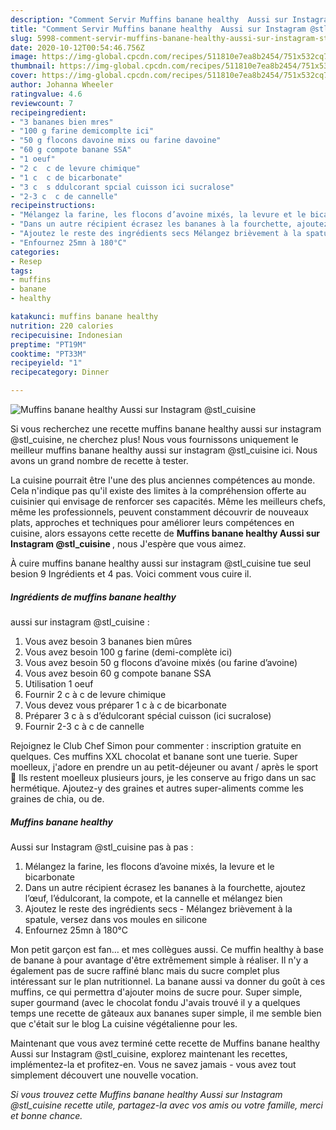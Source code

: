 ```yaml
---
description: "Comment Servir Muffins banane healthy  Aussi sur Instagram @stl_cuisine"
title: "Comment Servir Muffins banane healthy  Aussi sur Instagram @stl_cuisine"
slug: 5998-comment-servir-muffins-banane-healthy-aussi-sur-instagram-stl-cuisine
date: 2020-10-12T00:54:46.756Z
image: https://img-global.cpcdn.com/recipes/511810e7ea8b2454/751x532cq70/muffins-banane-healthy-aussi-sur-instagram-stl_cuisine-photo-principale-de-la-recette.jpg
thumbnail: https://img-global.cpcdn.com/recipes/511810e7ea8b2454/751x532cq70/muffins-banane-healthy-aussi-sur-instagram-stl_cuisine-photo-principale-de-la-recette.jpg
cover: https://img-global.cpcdn.com/recipes/511810e7ea8b2454/751x532cq70/muffins-banane-healthy-aussi-sur-instagram-stl_cuisine-photo-principale-de-la-recette.jpg
author: Johanna Wheeler
ratingvalue: 4.6
reviewcount: 7
recipeingredient:
- "3 bananes bien mres"
- "100 g farine demicomplte ici"
- "50 g flocons davoine mixs ou farine davoine"
- "60 g compote banane SSA"
- "1 oeuf"
- "2 c  c de levure chimique"
- "1 c  c de bicarbonate"
- "3 c  s ddulcorant spcial cuisson ici sucralose"
- "2-3 c  c de cannelle"
recipeinstructions:
- "Mélangez la farine, les flocons d’avoine mixés, la levure et le bicarbonate"
- "Dans un autre récipient écrasez les bananes à la fourchette, ajoutez l’œuf, l’édulcorant, la compote, et la cannelle et mélangez bien"
- "Ajoutez le reste des ingrédients secs Mélangez brièvement à la spatule, versez dans vos moules en silicone"
- "Enfournez 25mn à 180°C"
categories:
- Resep
tags:
- muffins
- banane
- healthy

katakunci: muffins banane healthy 
nutrition: 220 calories
recipecuisine: Indonesian
preptime: "PT19M"
cooktime: "PT33M"
recipeyield: "1"
recipecategory: Dinner

---
```



![Muffins banane healthy 
Aussi sur Instagram @stl_cuisine](https://img-global.cpcdn.com/recipes/511810e7ea8b2454/751x532cq70/muffins-banane-healthy-aussi-sur-instagram-stl_cuisine-photo-principale-de-la-recette.jpg)

Si vous recherchez une recette muffins banane healthy 
aussi sur instagram @stl_cuisine, ne cherchez plus! Nous vous fournissons uniquement le meilleur muffins banane healthy 
aussi sur instagram @stl_cuisine ici. Nous avons un grand nombre de recette à tester.

La cuisine pourrait être l'une des plus anciennes compétences au monde. Cela n'indique pas qu'il existe des limites à la compréhension offerte au cuisinier qui envisage de renforcer ses capacités. Même les meilleurs chefs, même les professionnels, peuvent constamment découvrir de nouveaux plats, approches et techniques pour améliorer leurs compétences en cuisine, alors essayons cette recette de <strong> Muffins banane healthy 
Aussi sur Instagram @stl_cuisine </strong>, nous J'espère que vous aimez.

<!--inarticleads1-->

À cuire muffins banane healthy 
aussi sur instagram @stl_cuisine tue seul besion 9 Ingrédients et 4 pas. Voici comment vous cuire il.

##### Ingrédients de muffins banane healthy 
aussi sur instagram @stl_cuisine :

1. Vous avez besoin 3 bananes bien mûres
1. Vous avez besoin 100 g farine (demi-complète ici)
1. Vous avez besoin 50 g flocons d’avoine mixés (ou farine d’avoine)
1. Vous avez besoin 60 g compote banane SSA
1. Utilisation 1 oeuf
1. Fournir 2 c à c de levure chimique
1. Vous devez vous préparer 1 c à c de bicarbonate
1. Préparer 3 c à s d’édulcorant spécial cuisson (ici sucralose)
1. Fournir 2-3 c à c de cannelle


Rejoignez le Club Chef Simon pour commenter : inscription gratuite en quelques. Ces muffins XXL chocolat et banane sont une tuerie. Super moelleux, j&#39;adore en prendre un au petit-déjeuner ou avant / après le sport 🙂 Ils restent moelleux plusieurs jours, je les conserve au frigo dans un sac hermétique. Ajoutez-y des graines et autres super-aliments comme les graines de chia, ou de. 

<!--inarticleads2-->

##### Muffins banane healthy 
Aussi sur Instagram @stl_cuisine pas à pas :

1. Mélangez la farine, les flocons d’avoine mixés, la levure et le bicarbonate
1. Dans un autre récipient écrasez les bananes à la fourchette, ajoutez l’œuf, l’édulcorant, la compote, et la cannelle et mélangez bien
1. Ajoutez le reste des ingrédients secs - Mélangez brièvement à la spatule, versez dans vos moules en silicone
1. Enfournez 25mn à 180°C


Mon petit garçon est fan… et mes collègues aussi. Ce muffin healthy à base de banane à pour avantage d&#39;être extrêmement simple à réaliser. Il n&#39;y a également pas de sucre raffiné blanc mais du sucre complet plus intéressant sur le plan nutritionnel. La banane aussi va donner du goût à ces muffins, ce qui permettra d&#39;ajouter moins de sucre pour. Super simple, super gourmand (avec le chocolat fondu J&#39;avais trouvé il y a quelques temps une recette de gâteaux aux bananes super simple, il me semble bien que c&#39;était sur le blog La cuisine végétalienne pour les. 

<!--inarticleads1-->

<p>
Maintenant que vous avez terminé cette recette de Muffins banane healthy 
Aussi sur Instagram @stl_cuisine, explorez maintenant les recettes, implémentez-la et profitez-en. Vous ne savez jamais - vous avez tout simplement découvert une nouvelle vocation.
</p>

<p>
<i>Si vous trouvez cette Muffins banane healthy 
Aussi sur Instagram @stl_cuisine recette utile, partagez-la avec vos amis ou votre famille, merci et bonne chance.</i>
</p>
